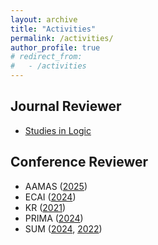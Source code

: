 ```yaml
---
layout: archive
title: "Activities"
permalink: /activities/
author_profile: true
# redirect_from: 
#   - /activities
---
```


## Journal Reviewer

- [Studies in Logic](https://studiesinlogic.sysu.edu.cn)

## Conference Reviewer

- AAMAS ([2025](https://aamas2025.org))
- ECAI ([2024](https://www.ecai2024.eu))
- KR ([2021](https://kr2021.kbsg.rwth-aachen.de))
- PRIMA ([2024](https://sites.google.com/view/prima-2024/home))
- SUM ([2024](https://sum2024.unipa.it), [2022](https://sum2022.sciencesconf.org))